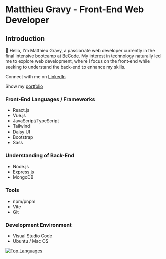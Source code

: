 # Matthieu Gravy - Front-End Web Developer

## Introduction

:wave: Hello, I'm Matthieu Gravy, a passionate web developer currently in the final intensive bootcamp at [BeCode](https://becode.org/fr/). My interest in technology naturally led me to explore web development, where I focus on the front-end while seeking to understand the back-end to enhance my skills.

Connect with me on [LinkedIn](https://www.linkedin.com/in/matthieugravy/)

Show my [portfolio](https://itsgravy.dev/)



### Front-End Languages / Frameworks

- React.js
- Vue.js
- JavaScript/TypeScript
- Tailwind
- Daisy UI
- Bootstrap
- Sass


### Understanding of Back-End

- Node.js
- Express.js
- MongoDB
  

### Tools

- npm/pnpm
- Vite
- Git

### Development Environment

- Visual Studio Code
- Ubuntu / Mac OS

[![Top Languages](https://github-readme-stats.vercel.app/api/top-langs/?username=matthieuGravy)](https://github.com/matthieuGravy)
